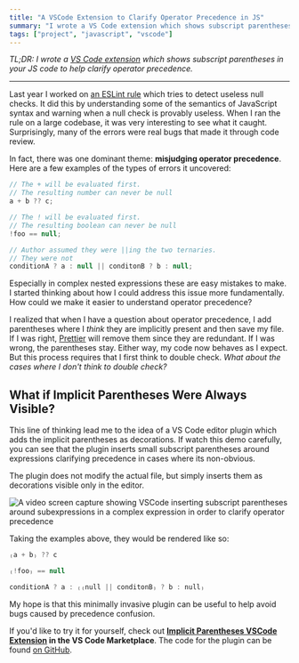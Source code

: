 ```yaml
---
title: "A VSCode Extension to Clarify Operator Precedence in JS"
summary: "I wrote a VS Code extension which shows subscript parentheses in your JS code to help clarify operator precedence."
tags: ["project", "javascript", "vscode"]
---
```


_TL;DR: I wrote a [VS Code extension](https://marketplace.visualstudio.com/items?itemName=JordanEldredge.implicit-parentheses) which shows subscript parentheses in your JS code to help clarify operator precedence._

---

Last year I worked on [an ESLint rule](https://github.com/eslint/eslint/issues/13752) which tries to detect useless null checks. It did this by understanding some of the semantics of JavaScript syntax and warning when a null check is provably useless. When I ran the rule on a large codebase, it was very interesting to see what it caught. Surprisingly, many of the errors were real bugs that made it through code review.

In fact, there was one dominant theme: **misjudging operator precedence**. Here are a few examples of the types of errors it uncovered:

```javascript
// The + will be evaluated first.
// The resulting number can never be null
a + b ?? c;

// The ! will be evaluated first.
// The resulting boolean can never be null
!foo == null;

// Author assumed they were ||ing the two ternaries.
// They were not
conditionA ? a : null || conditonB ? b : null;
```

Especially in complex nested expressions these are easy mistakes to make. I started thinking about how I could address this issue more fundamentally. How could we make it easier to understand operator precedence?

I realized that when I have a question about operator precedence, I add parentheses where I _think_ they are implicitly present and then save my file. If I was right, [Prettier](https://prettier.io/) will remove them since they are redundant. If I was wrong, the parentheses stay. Either way, my code now behaves as I expect. But this process requires that I first think to double check. _What about the cases where I don't think to double check?_

## What if Implicit Parentheses Were Always Visible?

This line of thinking lead me to the idea of a VS Code editor plugin which adds the implicit parentheses as decorations. If watch this demo carefully, you can see that the plugin inserts small subscript parentheses around expressions clarifying precedence in cases where its non-obvious.

The plugin does not modify the actual file, but simply inserts them as decorations visible only in the editor.

![A video screen capture showing VSCode inserting subscript parentheses around subexpressions in a complex expression in order to clarify operator precedence](/images/implicit-parentheses.gif)

Taking the examples above, they would be rendered like so:

```javascript
₍a + b₎ ?? c

₍!foo₎ == null

conditionA ? a : ₍₍null || conditonB₎ ? b : null₎
```

My hope is that this minimally invasive plugin can be useful to help avoid bugs caused by precedence confusion.

If you'd like to try it for yourself, check out **[Implicit Parentheses VSCode Extension](https://marketplace.visualstudio.com/items?itemName=JordanEldredge.implicit-parentheses) in the VS Code Marketplace**. The code for the plugin can be found [on GitHub](https://github.com/captbaritone/vscode-implicit-parentheses).
